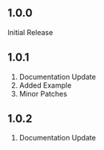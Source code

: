 ## 1.0.0

Initial Release

## 1.0.1

1. Documentation Update
1. Added Example 
1. Minor Patches

## 1.0.2

1. Documentation Update